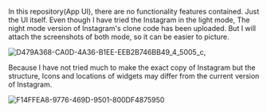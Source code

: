 In this repository(App UI), there are no functionality features contained. Just the UI itself. 
Even though I have tried the Instagram in the light mode, The night mode version of Instagram's clone code has been uploaded. 
But I will attach the screenshots of both mode, so it can be easier to picture. 

![D479A368-CA0D-4A36-B1EE-EEB2B746BB49_4_5005_c](https://user-images.githubusercontent.com/96878908/184544207-eba4fe80-ea29-4e4c-a88a-74e3f6902271.jpeg),

Because I have not tried much to make the exact copy of Instagram but the structure, Icons and locations of widgets may differ from the current version of Instagram.



![F14FFEA8-9776-469D-9501-800DF4875950](https://user-images.githubusercontent.com/96878908/184544251-dd901926-8c4e-405a-a6be-9012e1f9014c.jpeg)
